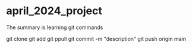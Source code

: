 # april_2024_project

The summary is learning git commands

git clone
git add
git ppull
git commit -m "description"
git push origin main
